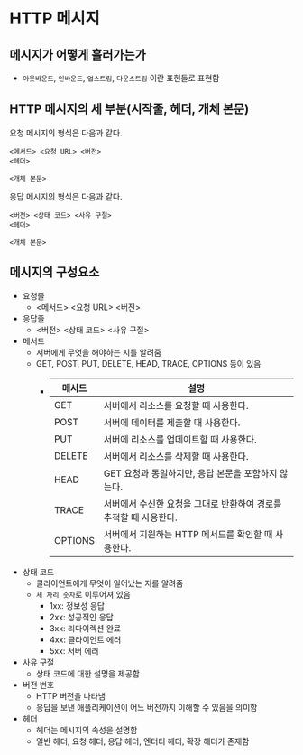 # HTTP 메시지

## 메시지가 어떻게 흘러가는가
- `아웃바운드`, `인바운드`, `업스트림`, `다운스트림` 이란 표현들로 표현함

## HTTP 메시지의 세 부분(시작줄, 헤더, 개체 본문)

요청 메시지의 형식은 다음과 같다.
```
<메서드> <요청 URL> <버전>
<헤더>

<개체 본문>
```

응답 메시지의 형식은 다음과 같다.
```
<버전> <상태 코드> <사유 구절>
<헤더>

<개체 본문>
```

## 메시지의 구성요소

- 요청줄
  - <메서드> <요청 URL> <버전>
- 응답줄
  - <버전> <상태 코드> <사유 구절>
- 메서드
  - 서버에게 무엇을 해야하는 지를 알려줌
  - GET, POST, PUT, DELETE, HEAD, TRACE, OPTIONS 등이 있음
    - | 메서드  | 설명                                    |
      |---------|---------------------------------------|
      | GET     | 서버에서 리소스를 요청할 때 사용한다.                 |
      | POST    | 서버에 데이터를 제출할 때 사용한다.                  |
      | PUT     | 서버에 리소스를 업데이트할 때 사용한다.                |
      | DELETE  | 서버에서 리소스를 삭제할 때 사용한다.                 |
      | HEAD    | GET 요청과 동일하지만, 응답 본문을 포함하지 않는다.       |
      | TRACE   | 서버에서 수신한 요청을 그대로 반환하여 경로를 추적할 때 사용한다. |
      | OPTIONS | 서버에서 지원하는 HTTP 메서드를 확인할 때 사용한다.       |
- 상태 코드
  - 클라이언트에게 무엇이 일어났는 지를 알려줌
  - `세 자리 숫자`로 이루어져 있음
    - 1xx: 정보성 응답
    - 2xx: 성공적인 응답
    - 3xx: 리다이렉션 완료
    - 4xx: 클라이언트 에러
    - 5xx: 서버 에러
- 사유 구절
  - 상태 코드에 대한 설명을 제공함
- 버전 번호
  - HTTP 버전을 나타냄
  - 응답을 보낸 애플리케이션이 어느 버전까지 이해할 수 있음을 의미함
- 헤더
  - 헤더는 메시지의 속성을 설명함
  - 일반 헤더, 요청 헤더, 응답 헤더, 엔터티 헤더, 확장 헤더가 존재함

